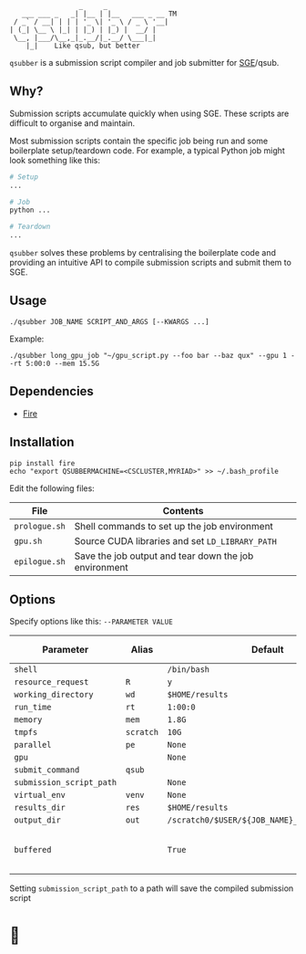 ```
                 _     _
   ___ ___ _   _| |__ | |__   ___ _ __ TM
 / _` / __| | | | '_ \| '_ \ / _ \ '__|
| (_| \__ \ |_| | |_) | |_) |  __/ |
 \__, |___/\__,_|_.__/|_.__/ \___|_|
    |_|    Like qsub, but better
```

`qsubber` is a submission script compiler and job submitter for [SGE](https://en.wikipedia.org/wiki/Oracle_Grid_Engine)/qsub.

## Why?

Submission scripts accumulate quickly when using SGE. These scripts are difficult to organise and maintain.

Most submission scripts contain the specific job being run and some boilerplate setup/teardown code. For example, a typical Python job might look something like this:

```bash
# Setup
...

# Job
python ...

# Teardown
...
```

`qsubber` solves these problems by centralising the boilerplate code and providing an intuitive API to compile submission scripts and submit them to SGE.

## Usage

```
./qsubber JOB_NAME SCRIPT_AND_ARGS [--KWARGS ...]
```

Example:

```
./qsubber long_gpu_job "~/gpu_script.py --foo bar --baz qux" --gpu 1 --rt 5:00:0 --mem 15.5G
```

## Dependencies

* [Fire](https://github.com/google/python-fire)

## Installation

```
pip install fire
echo "export QSUBBERMACHINE=<CSCLUSTER,MYRIAD>" >> ~/.bash_profile
```

Edit the following files:

**File** | **Contents**
--- | ---
`prologue.sh` | Shell commands to set up the job environment
`gpu.sh` | Source CUDA libraries and set `LD_LIBRARY_PATH`
`epilogue.sh` | Save the job output and tear down the job environment

## Options

Specify options like this: `--PARAMETER VALUE`

**Parameter** | **Alias** | **Default** | **Example value**
--- | --- | --- | ---
`shell` | | `/bin/bash`
`resource_request` | `R` | `y`
`working_directory` | `wd` | `$HOME/results`
`run_time` | `rt` | `1:00:0`
`memory` | `mem` | `1.8G`
`tmpfs` | `scratch` | `10G`
`parallel` | `pe` | `None` | `4`
`gpu` | | `None` | `1`
`submit_command` | `qsub`
`submission_script_path` | | `None` | `$HOME/qsub.sh`
`virtual_env` | `venv` | `None` | `conda_env`
`results_dir` | `res` | `$HOME/results`
`output_dir` | `out` | `/scratch0/$USER/${JOB_NAME}_${JOB_ID}${sti}`
`buffered` | | `True` | `False` to make `STDOUT` & `STDERR` unbuffered

Setting `submission_script_path` to a path will save the compiled submission script

# 👾
